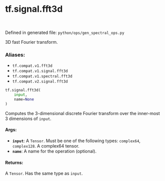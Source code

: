 <div itemscope itemtype="http://developers.google.com/ReferenceObject">
<meta itemprop="name" content="tf.signal.fft3d" />
<meta itemprop="path" content="Stable" />
</div>

# tf.signal.fft3d

<!-- Insert buttons -->

<table class="tfo-notebook-buttons tfo-api" align="left">
</table>

Defined in generated file: `python/ops/gen_spectral_ops.py`



<!-- Start diff -->
3D fast Fourier transform.

### Aliases:

* `tf.compat.v1.fft3d`
* `tf.compat.v1.signal.fft3d`
* `tf.compat.v1.spectral.fft3d`
* `tf.compat.v2.signal.fft3d`


``` python
tf.signal.fft3d(
    input,
    name=None
)
```



<!-- Placeholder for "Used in" -->

Computes the 3-dimensional discrete Fourier transform over the inner-most 3
dimensions of `input`.

#### Args:


* <b>`input`</b>: A `Tensor`. Must be one of the following types: `complex64`, `complex128`.
  A complex64 tensor.
* <b>`name`</b>: A name for the operation (optional).


#### Returns:

A `Tensor`. Has the same type as `input`.
